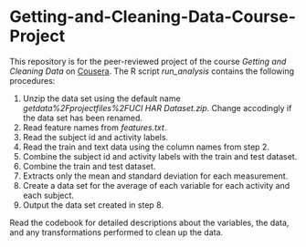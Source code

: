 # Getting-and-Cleaning-Data-Course-Project
This repository is for the peer-reviewed project of the course *Getting and Cleaning Data* on [Cousera](https://www.coursera.org/learn/data-cleaning).
The R script *run_analysis* contains the following procedures:

1. Unzip the data set using the default name *getdata%2Fprojectfiles%2FUCI HAR Dataset.zip*. Change accodingly if the data set has been renamed.
2. Read feature names from *features.txt*.
3. Read the subject id and activity labels.
4. Read the train and text data using the column names from step 2.
5. Combine the subject id and activity labels with the train and test dataset.
6. Combine the train and test dataset.
7. Extracts only the mean and standard deviation for each measurement.
8. Create a data set for the average of each variable for each activity and each subject.
9. Output the data set created in step 8.

Read the codebook for detailed descriptions about the variables, the data, and any transformations performed to clean up the data.
